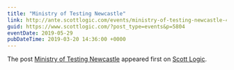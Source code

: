 ```yaml
---
title: "Ministry of Testing Newcastle"
link: http://ante.scottlogic.com/events/ministry-of-testing-newcastle-4/
guid: https://www.scottlogic.com/?post_type=events&p=5804
eventDate: 2019-05-29
pubDateTime: 2019-03-20 14:36:00 +0000
---
```


<p>The post <a rel="nofollow" href="http://ante.scottlogic.com/events/ministry-of-testing-newcastle-4/">Ministry of Testing Newcastle</a> appeared first on <a rel="nofollow" href="http://ante.scottlogic.com">Scott Logic</a>.</p>